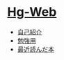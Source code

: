 # [Hg-Web](https://malibu-cola.github.io/Hg-Web/)

- [自己紹介](./SelfIntroduction/SelfIntroduction.md)
- [勉強用](./Study/Study.md)
- [最近読んだ本](./Book/Book.md)